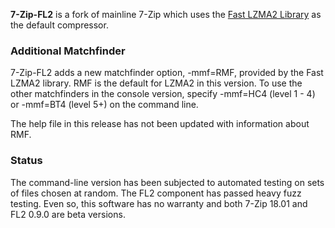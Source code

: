 __7-Zip-FL2__ is a fork of mainline 7-Zip which uses the [Fast LZMA2 Library] as the
default compressor.

[Fast LZMA2 Library]: https://github.com/conor42/fast-lzma2

### Additional Matchfinder

7-Zip-FL2 adds a new matchfinder option, -mmf=RMF, provided by the Fast LZMA2 library.
RMF is the default for LZMA2 in this version. To use the other matchfinders in the
console version, specify -mmf=HC4 (level 1 - 4) or -mmf=BT4 (level 5+) on the command
line.

The help file in this release has not been updated with information about RMF.

### Status

The command-line version has been subjected to automated testing on sets of files
chosen at random. The FL2 component has passed heavy fuzz testing. Even so, this
software has no warranty and both 7-Zip 18.01 and FL2 0.9.0 are beta versions.